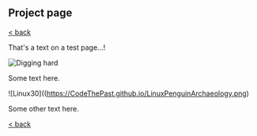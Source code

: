 ## Project page

[< back](https://codethepast.github.io/)

That's a text on a test page...!

![Digging hard](https://CodeThePast.github.io/RINT-76.jpg) 

Some text here.

![Linux30]((https://CodeThePast.github.io/LinuxPenguinArchaeology.png)

Some other text here.

[< back](https://codethepast.github.io/)
